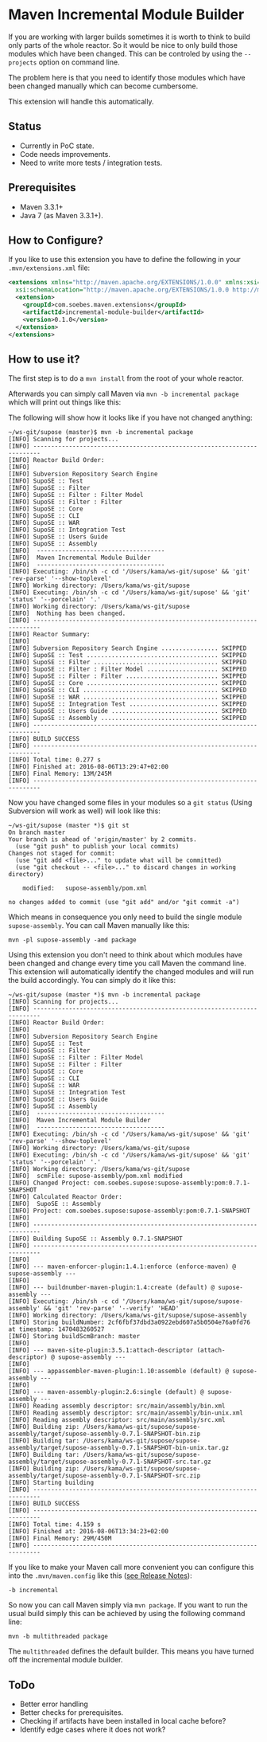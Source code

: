 # Maven Incremental Module Builder

If you are working with larger builds sometimes it is worth to think
to build only parts of the whole reactor. So it would be nice
to only build those modules which have been changed. This
can be controled by using the `--projects` option on command line.

The problem here is that you need to identify those modules which
have been changed manually which can become cumbersome.

This extension will handle this automatically.

Status
------

 * Currently in PoC state.
 * Code needs improvements.
 * Need to write more tests / integration tests.

Prerequisites
-------------

 * Maven 3.3.1+
 * Java 7 (as Maven 3.3.1+).

How to Configure?
-----------------


If you like to use this extension you have to
define the following in your `.mvn/extensions.xml` file:

``` xml
<extensions xmlns="http://maven.apache.org/EXTENSIONS/1.0.0" xmlns:xsi="http://www.w3.org/2001/XMLSchema-instance"
  xsi:schemaLocation="http://maven.apache.org/EXTENSIONS/1.0.0 http://maven.apache.org/xsd/core-extensions-1.0.0.xsd">
  <extension>
    <groupId>com.soebes.maven.extensions</groupId>
    <artifactId>incremental-module-builder</artifactId>
    <version>0.1.0</version>
  </extension>
</extensions>
```

How to use it?
--------------

The first step is to do a `mvn install` from the root of your whole reactor.

Afterwards you can simply call Maven via `mvn -b incremental package` which will
print out things like this:

The following will show how it looks like if you have not changed anything:

```
~/ws-git/supose (master)$ mvn -b incremental package
[INFO] Scanning for projects...
[INFO] ------------------------------------------------------------------------
[INFO] Reactor Build Order:
[INFO]
[INFO] Subversion Repository Search Engine
[INFO] SupoSE :: Test
[INFO] SupoSE :: Filter
[INFO] SupoSE :: Filter : Filter Model
[INFO] SupoSE :: Filter : Filter
[INFO] SupoSE :: Core
[INFO] SupoSE :: CLI
[INFO] SupoSE :: WAR
[INFO] SupoSE :: Integration Test
[INFO] SupoSE :: Users Guide
[INFO] SupoSE :: Assembly
[INFO]  ------------------------------------
[INFO]  Maven Incremental Module Builder
[INFO]  ------------------------------------
[INFO] Executing: /bin/sh -c cd '/Users/kama/ws-git/supose' && 'git' 'rev-parse' '--show-toplevel'
[INFO] Working directory: /Users/kama/ws-git/supose
[INFO] Executing: /bin/sh -c cd '/Users/kama/ws-git/supose' && 'git' 'status' '--porcelain' '.'
[INFO] Working directory: /Users/kama/ws-git/supose
[INFO]  Nothing has been changed.
[INFO] ------------------------------------------------------------------------
[INFO] Reactor Summary:
[INFO]
[INFO] Subversion Repository Search Engine ................ SKIPPED
[INFO] SupoSE :: Test ..................................... SKIPPED
[INFO] SupoSE :: Filter ................................... SKIPPED
[INFO] SupoSE :: Filter : Filter Model .................... SKIPPED
[INFO] SupoSE :: Filter : Filter .......................... SKIPPED
[INFO] SupoSE :: Core ..................................... SKIPPED
[INFO] SupoSE :: CLI ...................................... SKIPPED
[INFO] SupoSE :: WAR ...................................... SKIPPED
[INFO] SupoSE :: Integration Test ......................... SKIPPED
[INFO] SupoSE :: Users Guide .............................. SKIPPED
[INFO] SupoSE :: Assembly ................................. SKIPPED
[INFO] ------------------------------------------------------------------------
[INFO] BUILD SUCCESS
[INFO] ------------------------------------------------------------------------
[INFO] Total time: 0.277 s
[INFO] Finished at: 2016-08-06T13:29:47+02:00
[INFO] Final Memory: 13M/245M
[INFO] ------------------------------------------------------------------------
```

Now you have changed some files in your modules so a `git status` 
(Using Subversion will work as well) will look like this:

```
~/ws-git/supose (master *)$ git st
On branch master
Your branch is ahead of 'origin/master' by 2 commits.
  (use "git push" to publish your local commits)
Changes not staged for commit:
  (use "git add <file>..." to update what will be committed)
  (use "git checkout -- <file>..." to discard changes in working directory)

	modified:   supose-assembly/pom.xml

no changes added to commit (use "git add" and/or "git commit -a")
```

Which means in consequence you only need to build the single
module `supose-assembly`. You can call Maven manually like this:

```
mvn -pl supose-assembly -amd package
```

Using this extension you don't need to think about which modules have been
changed and change every time you call Maven the command line.
This extension will automatically identify the changed modules and will run the build
accordingly. You can simply do it like this:

```
~/ws-git/supose (master *)$ mvn -b incremental package
[INFO] Scanning for projects...
[INFO] ------------------------------------------------------------------------
[INFO] Reactor Build Order:
[INFO]
[INFO] Subversion Repository Search Engine
[INFO] SupoSE :: Test
[INFO] SupoSE :: Filter
[INFO] SupoSE :: Filter : Filter Model
[INFO] SupoSE :: Filter : Filter
[INFO] SupoSE :: Core
[INFO] SupoSE :: CLI
[INFO] SupoSE :: WAR
[INFO] SupoSE :: Integration Test
[INFO] SupoSE :: Users Guide
[INFO] SupoSE :: Assembly
[INFO]  ------------------------------------
[INFO]  Maven Incremental Module Builder
[INFO]  ------------------------------------
[INFO] Executing: /bin/sh -c cd '/Users/kama/ws-git/supose' && 'git' 'rev-parse' '--show-toplevel'
[INFO] Working directory: /Users/kama/ws-git/supose
[INFO] Executing: /bin/sh -c cd '/Users/kama/ws-git/supose' && 'git' 'status' '--porcelain' '.'
[INFO] Working directory: /Users/kama/ws-git/supose
[INFO]  scmFile: supose-assembly/pom.xml modified
[INFO] Changed Project: com.soebes.supose:supose-assembly:pom:0.7.1-SNAPSHOT
[INFO] Calculated Reactor Order:
[INFO]  SupoSE :: Assembly
[INFO] Project: com.soebes.supose:supose-assembly:pom:0.7.1-SNAPSHOT
[INFO]
[INFO] ------------------------------------------------------------------------
[INFO] Building SupoSE :: Assembly 0.7.1-SNAPSHOT
[INFO] ------------------------------------------------------------------------
[INFO]
[INFO] --- maven-enforcer-plugin:1.4.1:enforce (enforce-maven) @ supose-assembly ---
[INFO]
[INFO] --- buildnumber-maven-plugin:1.4:create (default) @ supose-assembly ---
[INFO] Executing: /bin/sh -c cd '/Users/kama/ws-git/supose/supose-assembly' && 'git' 'rev-parse' '--verify' 'HEAD'
[INFO] Working directory: /Users/kama/ws-git/supose/supose-assembly
[INFO] Storing buildNumber: 2cf6fbf37dbd3a0922ebd607a5b0504e76a0fd76 at timestamp: 1470483260527
[INFO] Storing buildScmBranch: master
[INFO]
[INFO] --- maven-site-plugin:3.5.1:attach-descriptor (attach-descriptor) @ supose-assembly ---
[INFO]
[INFO] --- appassembler-maven-plugin:1.10:assemble (default) @ supose-assembly ---
[INFO]
[INFO] --- maven-assembly-plugin:2.6:single (default) @ supose-assembly ---
[INFO] Reading assembly descriptor: src/main/assembly/bin.xml
[INFO] Reading assembly descriptor: src/main/assembly/bin-unix.xml
[INFO] Reading assembly descriptor: src/main/assembly/src.xml
[INFO] Building zip: /Users/kama/ws-git/supose/supose-assembly/target/supose-assembly-0.7.1-SNAPSHOT-bin.zip
[INFO] Building tar: /Users/kama/ws-git/supose/supose-assembly/target/supose-assembly-0.7.1-SNAPSHOT-bin-unix.tar.gz
[INFO] Building tar: /Users/kama/ws-git/supose/supose-assembly/target/supose-assembly-0.7.1-SNAPSHOT-src.tar.gz
[INFO] Building zip: /Users/kama/ws-git/supose/supose-assembly/target/supose-assembly-0.7.1-SNAPSHOT-src.zip
[INFO] Starting building
[INFO] ------------------------------------------------------------------------
[INFO] BUILD SUCCESS
[INFO] ------------------------------------------------------------------------
[INFO] Total time: 4.159 s
[INFO] Finished at: 2016-08-06T13:34:23+02:00
[INFO] Final Memory: 29M/450M
[INFO] ------------------------------------------------------------------------
```

If you like to make your Maven call more convenient you can configure this into
the `.mvn/maven.config` like this ([see Release Notes][release-notes]):

```
-b incremental
```
So now you can call Maven simply via `mvn package`. If you want to run the usual build
simply this can be achieved by using the following command line:

```
mvn -b multithreaded package
```
The `multithreaded` defines the default builder. This means you have turned off
the incremental module builder.

ToDo
----

 * Better error handling
 * Better checks for prerequisites.
 * Checking if artifacts have been installed in local cache before?
 * Identify edge cases where it does not work?

 
[release-notes]: http://maven.apache.org/docs/3.3.1/release-notes.html

